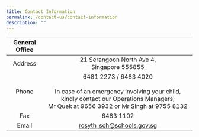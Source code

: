 ```yaml
---
title: Contact Information
permalink: /contact-us/contact-information
description: ""
---
```

| General Office |  |
|:---:|:---:|
| Address | 21 Serangoon North Ave 4,<br>Singapore 555855 |
| Phone | 6481 2273 / 6483 4020<br><br>In case of an emergency involving your child, kindly contact our Operations Managers,<br>Mr Quek at 9656 3932 or Mr Singh at 9755 8132 |
| Fax | 6483 1102 |
| Email | rosyth_sch@schools.gov.sg |


